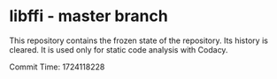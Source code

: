 # libffi - master branch

This repository contains the frozen state of the repository.
Its history is cleared. It is used only for static code
analysis with Codacy.

Commit Time: 1724118228